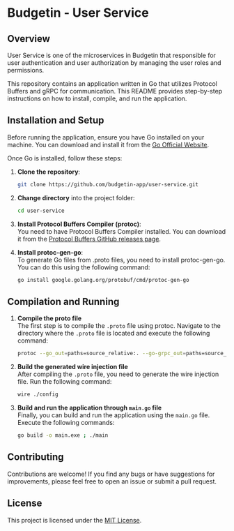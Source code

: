 
# Budgetin - User Service

## Overview
User Service is one of the microservices in Budgetin that responsible for user authentication and user authorization by managing the user roles and permissions.

This repository contains an application written in Go that utilizes Protocol Buffers and gRPC for communication. This README provides step-by-step instructions on how to install, compile, and run the application.

## Installation and Setup
Before running the application, ensure you have Go installed on your machine. You can download and install it from the [Go Official Website](https://go.dev/dl/).

Once Go is installed, follow these steps:

1. **Clone the repository**: 
	```bash
	git clone https://github.com/budgetin-app/user-service.git
    ```

2. **Change directory** into the project folder:
    ```bash
    cd user-service
    ```

3. **Install Protocol Buffers Compiler (protoc)**:\
You need to have Protocol Buffers Compiler installed. You can download it from the [Protocol Buffers GitHub releases page](https://github.com/protocolbuffers/protobuf/releases).

4. **Install protoc-gen-go**:\
To generate Go files from .proto files, you need to install protoc-gen-go. You can do this using the following command:
    ```bash
    go install google.golang.org/protobuf/cmd/protoc-gen-go
    ```

## Compilation and Running

1. **Compile the proto file**\
The first step is to compile the `.proto` file using protoc. Navigate to the directory where the `.proto` file is located and execute the following command:
	```bash
	protoc --go_out=paths=source_relative:. --go-grpc_out=paths=source_relative:. ./app/proto/*.proto
	```

2. **Build the generated wire injection file**\
After compiling the `.proto` file, you need to generate the wire injection file. Run the following command:
	```bash
	wire ./config
	```

3. **Build and run the application through `main.go` file**\
Finally, you can build and run the application using the `main.go` file. Execute the following commands:
	```bash
	go build -o main.exe ; ./main
	```

## Contributing

Contributions are welcome! If you find any bugs or have suggestions for improvements, please feel free to open an issue or submit a pull request.

## License
This project is licensed under the [MIT License](LICENSE).

